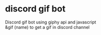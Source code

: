 # discord gif bot
Discord gif bot using giphy api and javascript  
&gif (name) to get a gif in discord channel

